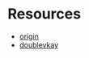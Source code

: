 # Resources

* [origin](https://github.com/tsug0d/LearnJavaVulnerability/tree/main/challs/ascis_rmi_v2)
* [doublevkay](https://github.com/vovikhangcdv/CTFs/tree/main/writeups/ASCIS-2020-Quals/ascis_rmi_v2)
